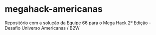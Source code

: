 # megahack-americanas
Repositório com a solução da Equipe 66 para o Mega Hack 2º Edição - Desafio Universo Americanas / B2W

